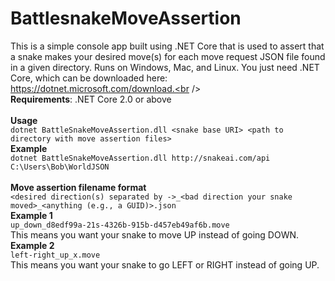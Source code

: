 # BattlesnakeMoveAssertion
This is a simple console app built using .NET Core that is used to assert that a snake makes your desired move(s) for each move request JSON file found in a given directory. Runs on Windows, Mac, and Linux. You just need .NET Core, which can be downloaded here: https://dotnet.microsoft.com/download.<br />
<br />
<b>Requirements</b>: .NET Core 2.0 or above<br />
<br />
<b>Usage</b><br />
```dotnet BattleSnakeMoveAssertion.dll <snake base URI> <path to directory with move assertion files>```<br />
<b>Example</b><br />
```dotnet BattleSnakeMoveAssertion.dll http://snakeai.com/api C:\Users\Bob\WorldJSON```<br />
<br />
<b>Move assertion filename format</b><br />
```<desired direction(s) separated by ->_<bad direction your snake moved>_<anything (e.g., a GUID)>.json```<br />
<b>Example 1</b><br />
```up_down_d8edf99a-21s-4326b-915b-d457eb49af6b.move```<br />
This means you want your snake to move UP instead of going DOWN.
<br />
<b>Example 2</b><br />
```left-right_up_x.move```<br />
This means you want your snake to go LEFT or RIGHT instead of going UP.
